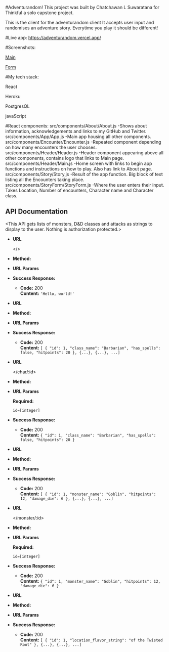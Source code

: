 #Adventurandom!
This project was built by Chatchawan L Suwaratana for Thinkful a solo capstone project.

This is the client for the adventurandom client
It accepts user input and randomises an adventure story. Everytime you play it should be different!

#Live app:
https://adventurandom.vercel.app/

#Screenshots:

[Main](https://i.imgur.com/yzzYsZh.png)

[Form](https://i.imgur.com/U0UUopz.png)

#My tech stack:

React

Heroku

PostgresQL

javaScript

#React components:
src/components/About/About.js
-Shows about information, acknowledgements and links to my GitHub and Twitter.
src/components/App/App.js
-Main app housing all other components.
src/components/Encounter/Encounter.js
-Repeated component depending on how many encounters the user chooses.
src/components/Header/Header.js
-Header component appearing above all other components, contains logo that links to Main page.
src/components/Header/Main.js
-Home screen with links to begin app functions and instructions on how to play. Also has link to About page.
src/components/Story/Story.js
-Result of the app function. Big block of text listing all the Encounters taking place.
src/components/StoryForm/StoryForm.js
-Where the user enters their input. Takes Location, Number of encounters, Character name and Character class.

## **API Documentation**

<This API gets lists of monsters, D&D classes and attacks as strings to display to the user. Nothing is authorization protected.>

- **URL**

  </>

- **Method:**

  <GET>

- **URL Params**

  <No params>

- **Success Response:**

  - **Code:** 200 <br />
    **Content:** `'Hello, world!'`

- **URL**

  </char>

- **Method:**

  <GET>

- **URL Params**

  <No params>

- **Success Response:**

  - **Code:** 200 <br />
    **Content:** `[ { "id": 1, "class_name": "Barbarian", "has_spells": false, "hitpoints": 20 }, {...}, {...}, ...]`

- **URL**

  </char/:id>

- **Method:**

  <GET>

- **URL Params**

  **Required:**

  `id=[integer]`

- **Success Response:**

  - **Code:** 200 <br />
    **Content:** `{ "id": 1, "class_name": "Barbarian", "has_spells": false, "hitpoints": 20 }`

- **URL**

  </monster>

- **Method:**

  <GET>

- **URL Params**

  <No params>

- **Success Response:**

  - **Code:** 200 <br />
    **Content:** `[ { "id": 1, "monster_name": "Goblin", "hitpoints": 12, "damage_die": 6 }, {...}, {...}, ...]`

- **URL**

  </monster/:id>

- **Method:**

  <GET>

- **URL Params**

  **Required:**

  `id=[integer]`

- **Success Response:**

  - **Code:** 200 <br />
    **Content:** `{ "id": 1, "monster_name": "Goblin", "hitpoints": 12, "damage_die": 6 }`

- **URL**

  </location>

- **Method:**

  <GET>

- **URL Params**

  <No params>

- **Success Response:**

  - **Code:** 200 <br />
    **Content:** `[ { "id": 1, "location_flavor_string": "of the Twisted Root" }, {...}, {...}, ...]`
